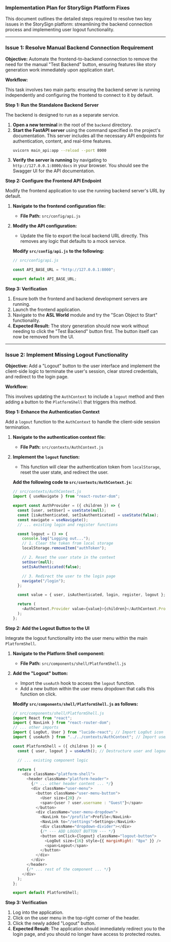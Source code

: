 ### **Implementation Plan for StorySign Platform Fixes**

This document outlines the detailed steps required to resolve two key issues in the StorySign platform: streamlining the backend connection process and implementing user logout functionality.

---

### **Issue 1: Resolve Manual Backend Connection Requirement**

**Objective:**
Automate the frontend-to-backend connection to remove the need for the manual "Test Backend" button, ensuring features like story generation work immediately upon application start.

**Workflow:**

This task involves two main parts: ensuring the backend server is running independently and configuring the frontend to connect to it by default.

**Step 1: Run the Standalone Backend Server**

The backend is designed to run as a separate service.

1.  **Open a new terminal** in the root of the `backend` directory.
2.  **Start the FastAPI server** using the command specified in the project's documentation. This server includes all the necessary API endpoints for authentication, content, and real-time features.
    ```bash
    uvicorn main_api:app --reload --port 8000
    ```
3.  **Verify the server is running** by navigating to `http://127.0.0.1:8000/docs` in your browser. You should see the Swagger UI for the API documentation.

**Step 2: Configure the Frontend API Endpoint**

Modify the frontend application to use the running backend server's URL by default.

1.  **Navigate to the frontend configuration file:**

    - **File Path:** `src/config/api.js`

2.  **Modify the API configuration:**

    - Update the file to export the local backend URL directly. This removes any logic that defaults to a mock service.

    **Modify `src/config/api.js` to the following:**

    ```javascript
    // src/config/api.js

    const API_BASE_URL = "http://127.0.0.1:8000";

    export default API_BASE_URL;
    ```

**Step 3: Verification**

1.  Ensure both the frontend and backend development servers are running.
2.  Launch the frontend application.
3.  Navigate to the **ASL World** module and try the "Scan Object to Start" functionality.
4.  **Expected Result:** The story generation should now work without needing to click the "Test Backend" button first. The button itself can now be removed from the UI.

---

### **Issue 2: Implement Missing Logout Functionality**

**Objective:**
Add a "Logout" button to the user interface and implement the client-side logic to terminate the user's session, clear stored credentials, and redirect to the login page.

**Workflow:**

This involves updating the `AuthContext` to include a `logout` method and then adding a button to the `PlatformShell` that triggers this method.

**Step 1: Enhance the Authentication Context**

Add a `logout` function to the `AuthContext` to handle the client-side session termination.

1.  **Navigate to the authentication context file:**

    - **File Path:** `src/contexts/AuthContext.js`

2.  **Implement the `logout` function:**

    - This function will clear the authentication token from `localStorage`, reset the user state, and redirect the user.

    **Add the following code to `src/contexts/AuthContext.js`:**

    ```javascript
    // src/contexts/AuthContext.js
    import { useNavigate } from "react-router-dom";

    export const AuthProvider = ({ children }) => {
      const [user, setUser] = useState(null);
      const [isAuthenticated, setIsAuthenticated] = useState(false);
      const navigate = useNavigate();
      // ... existing login and register functions

      const logout = () => {
        console.log("Logging out...");
        // 1. Clear the token from local storage
        localStorage.removeItem("authToken");

        // 2. Reset the user state in the context
        setUser(null);
        setIsAuthenticated(false);

        // 3. Redirect the user to the login page
        navigate("/login");
      };

      const value = { user, isAuthenticated, login, register, logout };

      return (
        <AuthContext.Provider value={value}>{children}</AuthContext.Provider>
      );
    };
    ```

**Step 2: Add the Logout Button to the UI**

Integrate the logout functionality into the user menu within the main `PlatformShell`.

1.  **Navigate to the Platform Shell component:**

    - **File Path:** `src/components/shell/PlatformShell.js`

2.  **Add the "Logout" button:**

    - Import the `useAuth` hook to access the `logout` function.
    - Add a new button within the user menu dropdown that calls this function on click.

    **Modify `src/components/shell/PlatformShell.js` as follows:**

    ```javascript
    // src/components/shell/PlatformShell.js
    import React from "react";
    import { NavLink } from "react-router-dom";
    // ... other imports
    import { LogOut, User } from "lucide-react"; // Import LogOut icon
    import { useAuth } from "../../contexts/AuthContext"; // Import useAuth hook

    const PlatformShell = ({ children }) => {
      const { user, logout } = useAuth(); // Destructure user and logout

      // ... existing component logic

      return (
        <div className="platform-shell">
          <header className="platform-header">
            {/* ... other header content ... */}
            <div className="user-menu">
              <button className="user-menu-button">
                <User size={20} />
                <span>{user ? user.username : "Guest"}</span>
              </button>
              <div className="user-menu-dropdown">
                <NavLink to="/profile">Profile</NavLink>
                <NavLink to="/settings">Settings</NavLink>
                <div className="dropdown-divider"></div>
                {/* --- ADD LOGOUT BUTTON --- */}
                <button onClick={logout} className="logout-button">
                  <LogOut size={16} style={{ marginRight: "8px" }} />
                  <span>Logout</span>
                </button>
              </div>
            </div>
          </header>
          {/* ... rest of the component ... */}
        </div>
      );
    };

    export default PlatformShell;
    ```

**Step 3: Verification**

1.  Log into the application.
2.  Click on the user menu in the top-right corner of the header.
3.  Click the newly added "Logout" button.
4.  **Expected Result:** The application should immediately redirect you to the login page, and you should no longer have access to protected routes.
